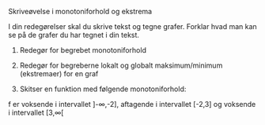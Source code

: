 Skriveøvelse i monotoniforhold og ekstrema

I din redegørelser skal du skrive tekst og tegne grafer. Forklar hvad
man kan se på de grafer du har tegnet i din tekst.

1)  Redegør for begrebet monotoniforhold

2)  Redegør for begreberne lokalt og globalt maksimum/minimum
    (ekstremaer) for en graf

3)  Skitser en funktion med følgende monotoniforhold:

f er voksende i intervallet \]-∞,-2\], aftagende i intervallet \[-2,3\]
og voksende i intervallet \[3,∞\[
